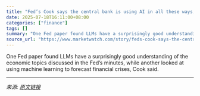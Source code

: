 ```yaml
---
title: "Fed’s Cook says the central bank is using AI in all these ways, but not for setting policy"
date: 2025-07-18T16:11:00+08:00
categories: ["finance"]
tags: []
summary: "One Fed paper found LLMs have a surprisingly good understanding of the economic topics discussed in the Fed’s minutes, while another looked at using machine learning to forecast financial crises, Cook"
source_url: "https://www.marketwatch.com/story/feds-cook-says-the-central-bank-is-using-ai-in-all-these-ways-but-not-for-setting-policy-19171f6d?mod=mw_rss_topstories"
---
```


One Fed paper found LLMs have a surprisingly good understanding of the economic topics discussed in the Fed’s minutes, while another looked at using machine learning to forecast financial crises, Cook said.

---

*来源: [原文链接](https://www.marketwatch.com/story/feds-cook-says-the-central-bank-is-using-ai-in-all-these-ways-but-not-for-setting-policy-19171f6d?mod=mw_rss_topstories)*
